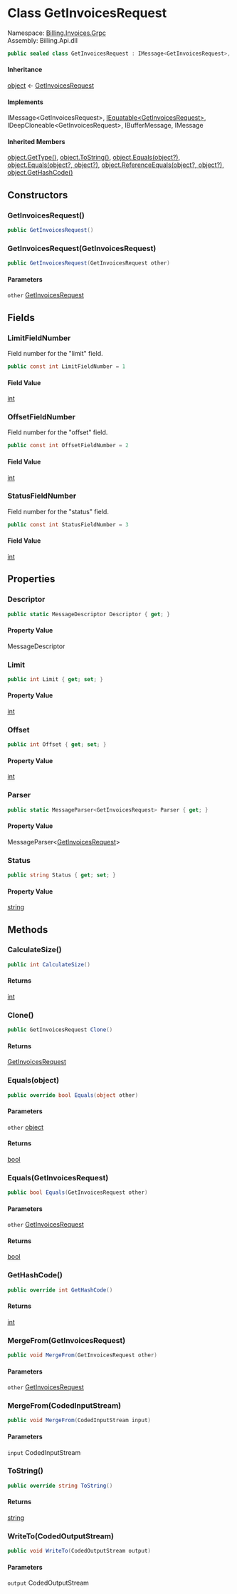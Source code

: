 # <a id="Billing_Invoices_Grpc_GetInvoicesRequest"></a> Class GetInvoicesRequest

Namespace: [Billing.Invoices.Grpc](Billing.Invoices.Grpc.md)  
Assembly: Billing.Api.dll  

```csharp
public sealed class GetInvoicesRequest : IMessage<GetInvoicesRequest>, IEquatable<GetInvoicesRequest>, IDeepCloneable<GetInvoicesRequest>, IBufferMessage, IMessage
```

#### Inheritance

[object](https://learn.microsoft.com/dotnet/api/system.object) ← 
[GetInvoicesRequest](Billing.Invoices.Grpc.GetInvoicesRequest.md)

#### Implements

IMessage<GetInvoicesRequest\>, 
[IEquatable<GetInvoicesRequest\>](https://learn.microsoft.com/dotnet/api/system.iequatable\-1), 
IDeepCloneable<GetInvoicesRequest\>, 
IBufferMessage, 
IMessage

#### Inherited Members

[object.GetType\(\)](https://learn.microsoft.com/dotnet/api/system.object.gettype), 
[object.ToString\(\)](https://learn.microsoft.com/dotnet/api/system.object.tostring), 
[object.Equals\(object?\)](https://learn.microsoft.com/dotnet/api/system.object.equals\#system\-object\-equals\(system\-object\)), 
[object.Equals\(object?, object?\)](https://learn.microsoft.com/dotnet/api/system.object.equals\#system\-object\-equals\(system\-object\-system\-object\)), 
[object.ReferenceEquals\(object?, object?\)](https://learn.microsoft.com/dotnet/api/system.object.referenceequals), 
[object.GetHashCode\(\)](https://learn.microsoft.com/dotnet/api/system.object.gethashcode)

## Constructors

### <a id="Billing_Invoices_Grpc_GetInvoicesRequest__ctor"></a> GetInvoicesRequest\(\)

```csharp
public GetInvoicesRequest()
```

### <a id="Billing_Invoices_Grpc_GetInvoicesRequest__ctor_Billing_Invoices_Grpc_GetInvoicesRequest_"></a> GetInvoicesRequest\(GetInvoicesRequest\)

```csharp
public GetInvoicesRequest(GetInvoicesRequest other)
```

#### Parameters

`other` [GetInvoicesRequest](Billing.Invoices.Grpc.GetInvoicesRequest.md)

## Fields

### <a id="Billing_Invoices_Grpc_GetInvoicesRequest_LimitFieldNumber"></a> LimitFieldNumber

Field number for the "limit" field.

```csharp
public const int LimitFieldNumber = 1
```

#### Field Value

 [int](https://learn.microsoft.com/dotnet/api/system.int32)

### <a id="Billing_Invoices_Grpc_GetInvoicesRequest_OffsetFieldNumber"></a> OffsetFieldNumber

Field number for the "offset" field.

```csharp
public const int OffsetFieldNumber = 2
```

#### Field Value

 [int](https://learn.microsoft.com/dotnet/api/system.int32)

### <a id="Billing_Invoices_Grpc_GetInvoicesRequest_StatusFieldNumber"></a> StatusFieldNumber

Field number for the "status" field.

```csharp
public const int StatusFieldNumber = 3
```

#### Field Value

 [int](https://learn.microsoft.com/dotnet/api/system.int32)

## Properties

### <a id="Billing_Invoices_Grpc_GetInvoicesRequest_Descriptor"></a> Descriptor

```csharp
public static MessageDescriptor Descriptor { get; }
```

#### Property Value

 MessageDescriptor

### <a id="Billing_Invoices_Grpc_GetInvoicesRequest_Limit"></a> Limit

```csharp
public int Limit { get; set; }
```

#### Property Value

 [int](https://learn.microsoft.com/dotnet/api/system.int32)

### <a id="Billing_Invoices_Grpc_GetInvoicesRequest_Offset"></a> Offset

```csharp
public int Offset { get; set; }
```

#### Property Value

 [int](https://learn.microsoft.com/dotnet/api/system.int32)

### <a id="Billing_Invoices_Grpc_GetInvoicesRequest_Parser"></a> Parser

```csharp
public static MessageParser<GetInvoicesRequest> Parser { get; }
```

#### Property Value

 MessageParser<[GetInvoicesRequest](Billing.Invoices.Grpc.GetInvoicesRequest.md)\>

### <a id="Billing_Invoices_Grpc_GetInvoicesRequest_Status"></a> Status

```csharp
public string Status { get; set; }
```

#### Property Value

 [string](https://learn.microsoft.com/dotnet/api/system.string)

## Methods

### <a id="Billing_Invoices_Grpc_GetInvoicesRequest_CalculateSize"></a> CalculateSize\(\)

```csharp
public int CalculateSize()
```

#### Returns

 [int](https://learn.microsoft.com/dotnet/api/system.int32)

### <a id="Billing_Invoices_Grpc_GetInvoicesRequest_Clone"></a> Clone\(\)

```csharp
public GetInvoicesRequest Clone()
```

#### Returns

 [GetInvoicesRequest](Billing.Invoices.Grpc.GetInvoicesRequest.md)

### <a id="Billing_Invoices_Grpc_GetInvoicesRequest_Equals_System_Object_"></a> Equals\(object\)

```csharp
public override bool Equals(object other)
```

#### Parameters

`other` [object](https://learn.microsoft.com/dotnet/api/system.object)

#### Returns

 [bool](https://learn.microsoft.com/dotnet/api/system.boolean)

### <a id="Billing_Invoices_Grpc_GetInvoicesRequest_Equals_Billing_Invoices_Grpc_GetInvoicesRequest_"></a> Equals\(GetInvoicesRequest\)

```csharp
public bool Equals(GetInvoicesRequest other)
```

#### Parameters

`other` [GetInvoicesRequest](Billing.Invoices.Grpc.GetInvoicesRequest.md)

#### Returns

 [bool](https://learn.microsoft.com/dotnet/api/system.boolean)

### <a id="Billing_Invoices_Grpc_GetInvoicesRequest_GetHashCode"></a> GetHashCode\(\)

```csharp
public override int GetHashCode()
```

#### Returns

 [int](https://learn.microsoft.com/dotnet/api/system.int32)

### <a id="Billing_Invoices_Grpc_GetInvoicesRequest_MergeFrom_Billing_Invoices_Grpc_GetInvoicesRequest_"></a> MergeFrom\(GetInvoicesRequest\)

```csharp
public void MergeFrom(GetInvoicesRequest other)
```

#### Parameters

`other` [GetInvoicesRequest](Billing.Invoices.Grpc.GetInvoicesRequest.md)

### <a id="Billing_Invoices_Grpc_GetInvoicesRequest_MergeFrom_Google_Protobuf_CodedInputStream_"></a> MergeFrom\(CodedInputStream\)

```csharp
public void MergeFrom(CodedInputStream input)
```

#### Parameters

`input` CodedInputStream

### <a id="Billing_Invoices_Grpc_GetInvoicesRequest_ToString"></a> ToString\(\)

```csharp
public override string ToString()
```

#### Returns

 [string](https://learn.microsoft.com/dotnet/api/system.string)

### <a id="Billing_Invoices_Grpc_GetInvoicesRequest_WriteTo_Google_Protobuf_CodedOutputStream_"></a> WriteTo\(CodedOutputStream\)

```csharp
public void WriteTo(CodedOutputStream output)
```

#### Parameters

`output` CodedOutputStream

